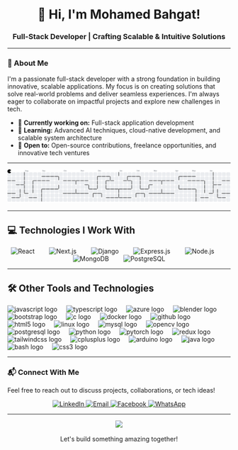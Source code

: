 <div align="center">
  <h1>👋 Hi, I'm Mohamed Bahgat!</h1>
  <h3>Full-Stack Developer | Crafting Scalable & Intuitive Solutions</h3>
</div>

---

### 🚀 About Me
I'm a passionate full-stack developer with a strong foundation in building innovative, scalable applications. My focus is on creating solutions that solve real-world problems and deliver seamless experiences. I'm always eager to collaborate on impactful projects and explore new challenges in tech.

- 💼 **Currently working on:** Full-stack application development
- 🌱 **Learning:** Advanced AI techniques, cloud-native development, and scalable system architecture
- 🤝 **Open to:** Open-source contributions, freelance opportunities, and innovative tech ventures

---

<picture>
  <source media="(prefers-color-scheme: dark)" srcset="https://raw.githubusercontent.com/MoBahgat010/MoBahgat010/output/pacman-contribution-graph-dark.svg">
  <source media="(prefers-color-scheme: light)" srcset="https://raw.githubusercontent.com/MoBahgat010/MoBahgat010/output/pacman-contribution-graph.svg">
  <img alt="Pacman Contribution Graph" src="https://raw.githubusercontent.com/MoBahgat010/MoBahgat010/output/pacman-contribution-graph.svg">
</picture>

---

## 💻 Technologies I Work With

<div align="center">
  <img src="https://cdn.jsdelivr.net/gh/devicons/devicon/icons/react/react-original.svg" height="60" alt="React" />
  <img width="25" />
  <img src="https://cdn.jsdelivr.net/gh/devicons/devicon/icons/nextjs/nextjs-original.svg" height="60" alt="Next.js" />
  <img width="25" />
  <img src="https://cdn.jsdelivr.net/gh/devicons/devicon/icons/django/django-plain.svg" height="60" alt="Django" />
  <img width="25" />
  <img src="https://cdn.jsdelivr.net/gh/devicons/devicon/icons/express/express-original.svg" height="60" alt="Express.js" />
  <img width="25" />
  <img src="https://cdn.jsdelivr.net/gh/devicons/devicon/icons/nodejs/nodejs-original.svg" height="60" alt="Node.js" />
  <img width="25" />
  <img src="https://cdn.jsdelivr.net/gh/devicons/devicon/icons/mongodb/mongodb-original.svg" height="60" alt="MongoDB" />
  <img width="25" />
  <img src="https://cdn.jsdelivr.net/gh/devicons/devicon/icons/postgresql/postgresql-original.svg" height="60" alt="PostgreSQL" />
</div>

---

## 🛠️ Other Tools and Technologies
<div align="left">
  <img src="https://cdn.jsdelivr.net/gh/devicons/devicon/icons/javascript/javascript-original.svg" height="40" alt="javascript logo"  />
  <img width="12" />
  <img src="https://cdn.jsdelivr.net/gh/devicons/devicon/icons/typescript/typescript-original.svg" height="40" alt="typescript logo"  />
  <img width="12" />
  <img src="https://cdn.jsdelivr.net/gh/devicons/devicon/icons/azure/azure-original.svg" height="40" alt="azure logo"  />
  <img width="12" />
  <img src="https://cdn.jsdelivr.net/gh/devicons/devicon/icons/blender/blender-original.svg" height="40" alt="blender logo"  />
  <img width="12" />
  <img src="https://cdn.jsdelivr.net/gh/devicons/devicon/icons/bootstrap/bootstrap-original.svg" height="40" alt="bootstrap logo"  />
  <img width="12" />
  <img src="https://cdn.jsdelivr.net/gh/devicons/devicon/icons/c/c-original.svg" height="40" alt="c logo"  />
  <img width="12" />
  <img src="https://cdn.jsdelivr.net/gh/devicons/devicon/icons/docker/docker-original.svg" height="40" alt="docker logo"  />
  <img width="12" />
  <img src="https://cdn.jsdelivr.net/gh/devicons/devicon/icons/github/github-original.svg" height="40" alt="github logo"  />
  <img width="12" />
  <img src="https://cdn.jsdelivr.net/gh/devicons/devicon/icons/html5/html5-original.svg" height="40" alt="html5 logo"  />
  <img width="12" />
  <img src="https://cdn.jsdelivr.net/gh/devicons/devicon/icons/linux/linux-original.svg" height="40" alt="linux logo"  />
  <img width="12" />
  <img src="https://cdn.jsdelivr.net/gh/devicons/devicon/icons/mysql/mysql-original.svg" height="40" alt="mysql logo"  />
  <img width="12" />
  <img src="https://cdn.jsdelivr.net/gh/devicons/devicon/icons/opencv/opencv-original.svg" height="40" alt="opencv logo"  />
  <img width="12" />
  <img src="https://cdn.jsdelivr.net/gh/devicons/devicon/icons/postgresql/postgresql-original.svg" height="40" alt="postgresql logo"  />
  <img width="12" />
  <img src="https://cdn.jsdelivr.net/gh/devicons/devicon/icons/python/python-original.svg" height="40" alt="python logo"  />
  <img width="12" />
  <img src="https://cdn.jsdelivr.net/gh/devicons/devicon/icons/pytorch/pytorch-original.svg" height="40" alt="pytorch logo"  />
  <img width="12" />
  <img src="https://cdn.jsdelivr.net/gh/devicons/devicon/icons/redux/redux-original.svg" height="40" alt="redux logo"  />
  <img width="12" />
  <img src="https://cdn.jsdelivr.net/gh/devicons/devicon/icons/tailwindcss/tailwindcss-original-wordmark.svg" height="40" alt="tailwindcss logo"  />
  <img width="12" />
  <img src="https://cdn.jsdelivr.net/gh/devicons/devicon/icons/cplusplus/cplusplus-original.svg" height="40" alt="cplusplus logo"  />
  <img width="12" />
  <img src="https://cdn.jsdelivr.net/gh/devicons/devicon/icons/arduino/arduino-original.svg" height="40" alt="arduino logo"  />
  <img width="12" />
  <img src="https://cdn.jsdelivr.net/gh/devicons/devicon/icons/java/java-original.svg" height="40" alt="java logo"  />
  <img width="12" />
  <img src="https://cdn.jsdelivr.net/gh/devicons/devicon/icons/bash/bash-original.svg" height="40" alt="bash logo"  />
  <img width="12" />
  <img src="https://cdn.jsdelivr.net/gh/devicons/devicon/icons/css3/css3-original.svg" height="40" alt="css3 logo"  />
</div>

---

### 📬 Connect With Me
Feel free to reach out to discuss projects, collaborations, or tech ideas!
<div align="center">
  <a href="https://www.linkedin.com/in/mohamed-bego/" target="_blank">
    <img src="https://img.shields.io/badge/LinkedIn-0A66C2?logo=linkedin&logoColor=white&style=flat-square" alt="LinkedIn" />
  </a>
  <a href="mailto:mbahgat503@gmail.com" target="_blank">
    <img src="https://img.shields.io/badge/Email-D14836?logo=gmail&logoColor=white&style=flat-square" alt="Email" />
  </a>
  <a href="https://www.facebook.com/mohamed.bahgat.939326" target="_blank">
    <img src="https://img.shields.io/badge/Facebook-1877F2?logo=facebook&logoColor=white&style=flat-square" alt="Facebook" />
  </a>
  <a href="https://wa.me/201023262649" target="_blank">
    <img src="https://img.shields.io/badge/WhatsApp-25D366?logo=whatsapp&logoColor=white&style=flat-square" alt="WhatsApp" />
  </a>
</div>

---

<div align="center">
  <img src="https://media.giphy.com/media/M9gbBd9nbDrOTu1Mqx/giphy.gif" width="100"/>
  <p>Let's build something amazing together!</p>
</div>